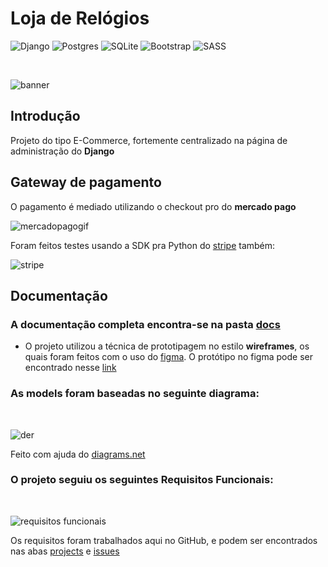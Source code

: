 # Loja de Relógios

![Django](https://img.shields.io/badge/django-%23092E20.svg?style=for-the-badge&logo=django&logoColor=white)
![Postgres](https://img.shields.io/badge/postgres-%23316192.svg?style=for-the-badge&logo=postgresql&logoColor=white)
![SQLite](https://img.shields.io/badge/sqlite-%2307405e.svg?style=for-the-badge&logo=sqlite&logoColor=white)
![Bootstrap](https://img.shields.io/badge/bootstrap-%23563D7C.svg?style=for-the-badge&logo=bootstrap&logoColor=white)
![SASS](https://img.shields.io/badge/SASS-hotpink.svg?style=for-the-badge&logo=SASS&logoColor=white)

<br />

![banner](https://github.com/rafaelngoncalves5/loja-relogios/blob/master/docs/banner.PNG)

## Introdução

Projeto do tipo E-Commerce, fortemente centralizado na página de administração do **Django**

## Gateway de pagamento

O pagamento é mediado utilizando o checkout pro do **mercado pago**

![mercadopagogif](https://github.com/rafaelngoncalves5/loja-relogios/blob/master/docs/mercadopago.gif)

Foram feitos testes usando a SDK pra Python do [stripe](https://stripe.com/docs) também:

![stripe](https://github.com/rafaelngoncalves5/loja-relogios/blob/master/docs/stripe.PNG)

## Documentação

### A documentação completa encontra-se na pasta [docs](https://github.com/rafaelngoncalves5/loja-relogios/tree/master/docs)

- O projeto utilizou a técnica de prototipagem no estilo **wireframes**, os quais foram feitos com o uso do [figma](https://www.figma.com/). O protótipo no figma pode ser encontrado nesse [link](https://www.figma.com/file/x50yDDgJO1vNL9x0uMe7ZK/E-commerce?node-id=0-1&t=FXz16bZ9s8brMhMe-0)

### As models foram baseadas no seguinte diagrama:

<br />

![der](https://github.com/rafaelngoncalves5/loja-relogios/blob/master/docs/DER.jpg?raw=true)

Feito com ajuda do [diagrams.net](https://www.diagrams.net/)

### O projeto seguiu os seguintes Requisitos Funcionais:

<br />

![requisitos funcionais](https://github.com/rafaelngoncalves5/loja-relogios/blob/master/docs/RFs.PNG?raw=true)

Os requisitos foram trabalhados aqui no GitHub, e podem ser encontrados nas abas [projects](https://github.com/rafaelngoncalves5/loja-relogios/projects?query=is%3Aopen) e [issues](https://github.com/rafaelngoncalves5/loja-relogios/issues)
